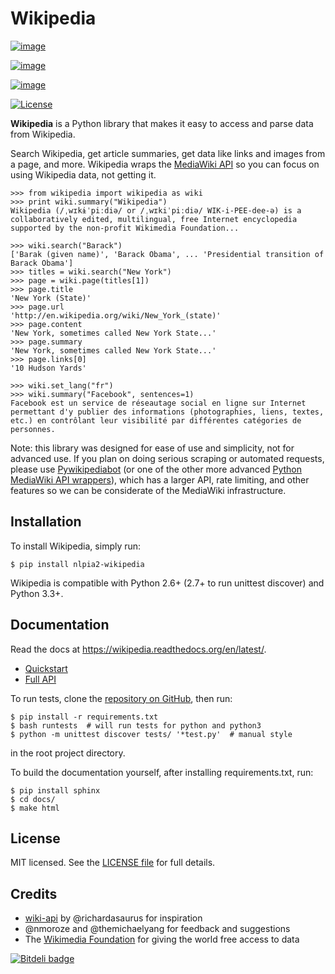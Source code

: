 # Wikipedia

[![image](https://travis-ci.org/goldsmith/Wikipedia.png?branch=master)](https://travis-ci.org/goldsmith/Wikipedia)

[![image](https://pypip.in/d/wikipedia/badge.png)](https://crate.io/packages/wikipedia)

[![image](https://pypip.in/v/wikipedia/badge.png)](https://crate.io/packages/wikipedia)

[![License](https://pypip.in/license/wikipedia/badge.png)](https://pypi.python.org/pypi/wikipedia/)

**Wikipedia** is a Python library that makes it easy to access and parse
data from Wikipedia.

Search Wikipedia, get article summaries, get data like links and images
from a page, and more. Wikipedia wraps the [MediaWiki
API](https://www.mediawiki.org/wiki/API) so you can focus on using
Wikipedia data, not getting it.

``` {.python}
>>> from wikipedia import wikipedia as wiki
>>> print wiki.summary("Wikipedia")
Wikipedia (/ˌwɪkɨˈpiːdiə/ or /ˌwɪkiˈpiːdiə/ WIK-i-PEE-dee-ə) is a collaboratively edited, multilingual, free Internet encyclopedia supported by the non-profit Wikimedia Foundation...

>>> wiki.search("Barack")
['Barak (given name)', 'Barack Obama', ... 'Presidential transition of Barack Obama']
>>> titles = wiki.search("New York")
>>> page = wiki.page(titles[1])
>>> page.title
'New York (State)'
>>> page.url
'http://en.wikipedia.org/wiki/New_York_(state)'
>>> page.content
'New York, sometimes called New York State...'
>>> page.summary
'New York, sometimes called New York State...'
>>> page.links[0]
'10 Hudson Yards'

>>> wiki.set_lang("fr")
>>> wiki.summary("Facebook", sentences=1)
Facebook est un service de réseautage social en ligne sur Internet permettant d'y publier des informations (photographies, liens, textes, etc.) en contrôlant leur visibilité par différentes catégories de personnes.
```

Note: this library was designed for ease of use and simplicity, not for
advanced use. If you plan on doing serious scraping or automated
requests, please use
[Pywikipediabot](http://www.mediawiki.org/wiki/Manual:Pywikipediabot)
(or one of the other more advanced [Python MediaWiki API
wrappers](http://en.wikipedia.org/wiki/Wikipedia:Creating_a_bot#Python)),
which has a larger API, rate limiting, and other features so we can be
considerate of the MediaWiki infrastructure.

## Installation

To install Wikipedia, simply run:

    $ pip install nlpia2-wikipedia

Wikipedia is compatible with Python 2.6+ (2.7+ to run unittest discover)
and Python 3.3+.

## Documentation

Read the docs at <https://wikipedia.readthedocs.org/en/latest/>.

-   [Quickstart](https://wikipedia.readthedocs.org/en/latest/quickstart.html)
-   [Full API](https://wikipedia.readthedocs.org/en/latest/code.html)

To run tests, clone the [repository on
GitHub](https://github.com/goldsmith/Wikipedia), then run:

    $ pip install -r requirements.txt
    $ bash runtests  # will run tests for python and python3
    $ python -m unittest discover tests/ '*test.py'  # manual style

in the root project directory.

To build the documentation yourself, after installing requirements.txt,
run:

    $ pip install sphinx
    $ cd docs/
    $ make html

## License

MIT licensed. See the [LICENSE
file](https://github.com/goldsmith/Wikipedia/blob/master/LICENSE) for
full details.

## Credits

-   [wiki-api](https://github.com/richardasaurus/wiki-api) by
    \@richardasaurus for inspiration
-   \@nmoroze and \@themichaelyang for feedback and suggestions
-   The [Wikimedia Foundation](http://wikimediafoundation.org/wiki/Home)
    for giving the world free access to data

[![Bitdeli badge](https://d2weczhvl823v0.cloudfront.net/goldsmith/wikipedia/trend.png)](https://bitdeli.com/free)
